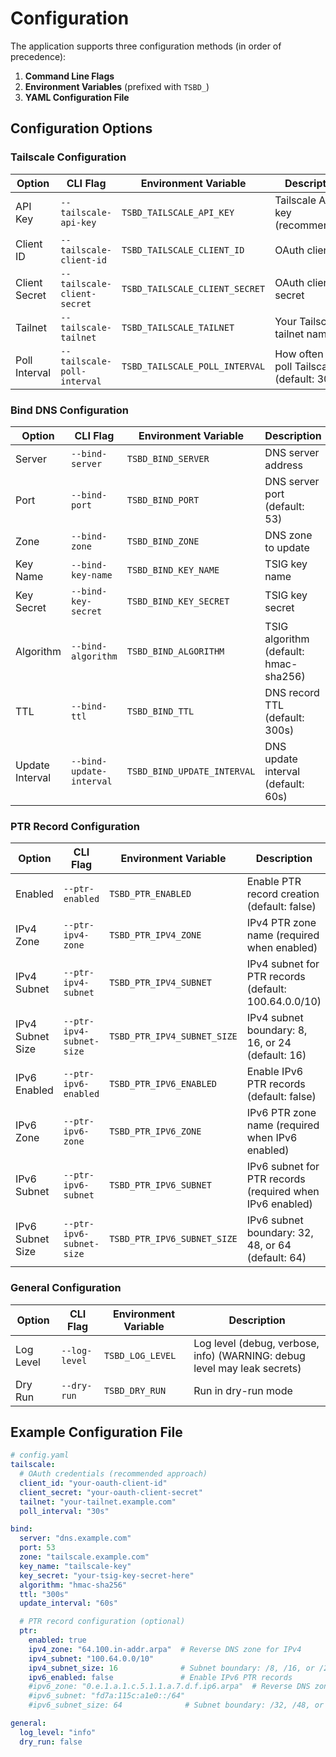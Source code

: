 # Configuration

The application supports three configuration methods (in order of precedence):

1. **Command Line Flags**
2. **Environment Variables** (prefixed with `TSBD_`)
3. **YAML Configuration File**

## Configuration Options

### Tailscale Configuration

| Option | CLI Flag | Environment Variable | Description |
|--------|----------|---------------------|-------------|
| API Key | `--tailscale-api-key` | `TSBD_TAILSCALE_API_KEY` | Tailscale API key (recommended) |
| Client ID | `--tailscale-client-id` | `TSBD_TAILSCALE_CLIENT_ID` | OAuth client ID |
| Client Secret | `--tailscale-client-secret` | `TSBD_TAILSCALE_CLIENT_SECRET` | OAuth client secret |
| Tailnet | `--tailscale-tailnet` | `TSBD_TAILSCALE_TAILNET` | Your Tailscale tailnet name |
| Poll Interval | `--tailscale-poll-interval` | `TSBD_TAILSCALE_POLL_INTERVAL` | How often to poll Tailscale (default: 30s) |

### Bind DNS Configuration

| Option | CLI Flag | Environment Variable | Description |
|--------|----------|---------------------|-------------|
| Server | `--bind-server` | `TSBD_BIND_SERVER` | DNS server address |
| Port | `--bind-port` | `TSBD_BIND_PORT` | DNS server port (default: 53) |
| Zone | `--bind-zone` | `TSBD_BIND_ZONE` | DNS zone to update |
| Key Name | `--bind-key-name` | `TSBD_BIND_KEY_NAME` | TSIG key name |
| Key Secret | `--bind-key-secret` | `TSBD_BIND_KEY_SECRET` | TSIG key secret |
| Algorithm | `--bind-algorithm` | `TSBD_BIND_ALGORITHM` | TSIG algorithm (default: hmac-sha256) |
| TTL | `--bind-ttl` | `TSBD_BIND_TTL` | DNS record TTL (default: 300s) |
| Update Interval | `--bind-update-interval` | `TSBD_BIND_UPDATE_INTERVAL` | DNS update interval (default: 60s) |

### PTR Record Configuration

| Option | CLI Flag | Environment Variable | Description |
|--------|----------|---------------------|-------------|
| Enabled | `--ptr-enabled` | `TSBD_PTR_ENABLED` | Enable PTR record creation (default: false) |
| IPv4 Zone | `--ptr-ipv4-zone` | `TSBD_PTR_IPV4_ZONE` | IPv4 PTR zone name (required when enabled) |
| IPv4 Subnet | `--ptr-ipv4-subnet` | `TSBD_PTR_IPV4_SUBNET` | IPv4 subnet for PTR records (default: 100.64.0.0/10) |
| IPv4 Subnet Size | `--ptr-ipv4-subnet-size` | `TSBD_PTR_IPV4_SUBNET_SIZE` | IPv4 subnet boundary: 8, 16, or 24 (default: 16) |
| IPv6 Enabled | `--ptr-ipv6-enabled` | `TSBD_PTR_IPV6_ENABLED` | Enable IPv6 PTR records (default: false) |
| IPv6 Zone | `--ptr-ipv6-zone` | `TSBD_PTR_IPV6_ZONE` | IPv6 PTR zone name (required when IPv6 enabled) |
| IPv6 Subnet | `--ptr-ipv6-subnet` | `TSBD_PTR_IPV6_SUBNET` | IPv6 subnet for PTR records (required when IPv6 enabled) |
| IPv6 Subnet Size | `--ptr-ipv6-subnet-size` | `TSBD_PTR_IPV6_SUBNET_SIZE` | IPv6 subnet boundary: 32, 48, or 64 (default: 64) |

### General Configuration

| Option | CLI Flag | Environment Variable | Description |
|--------|----------|---------------------|-------------|
| Log Level | `--log-level` | `TSBD_LOG_LEVEL` | Log level (debug, verbose, info) (WARNING: debug level may leak secrets) |
| Dry Run | `--dry-run` | `TSBD_DRY_RUN` | Run in dry-run mode |

## Example Configuration File

```yaml
# config.yaml
tailscale:
  # OAuth credentials (recommended approach)
  client_id: "your-oauth-client-id"
  client_secret: "your-oauth-client-secret"
  tailnet: "your-tailnet.example.com"
  poll_interval: "30s"

bind:
  server: "dns.example.com"
  port: 53
  zone: "tailscale.example.com"
  key_name: "tailscale-key"
  key_secret: "your-tsig-key-secret-here"
  algorithm: "hmac-sha256"
  ttl: "300s"
  update_interval: "60s"

  # PTR record configuration (optional)
  ptr:
    enabled: true
    ipv4_zone: "64.100.in-addr.arpa"  # Reverse DNS zone for IPv4
    ipv4_subnet: "100.64.0.0/10"
    ipv4_subnet_size: 16              # Subnet boundary: /8, /16, or /24 (default: 16)
    ipv6_enabled: false               # Enable IPv6 PTR records
    #ipv6_zone: "0.e.1.a.1.c.5.1.1.a.7.d.f.ip6.arpa"  # Reverse DNS zone for IPv6
    #ipv6_subnet: "fd7a:115c:a1e0::/64"
    #ipv6_subnet_size: 64              # Subnet boundary: /32, /48, or /64 (default: 64)

general:
  log_level: "info"
  dry_run: false
```
